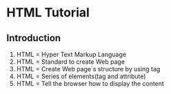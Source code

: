 # HTML Tutorial

## Introduction

1. HTML = Hyper Text Markup Language
2. HTML = Standard to create Web page
3. HTML = Create Web page`s structure by using tag
4. HTML = Series of elements(tag and attribute)
5. HTML = Tell the browser how to display the content
   